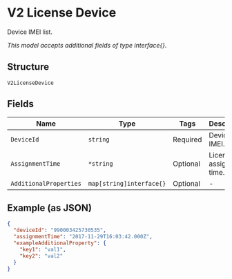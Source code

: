 
# V2 License Device

Device IMEI list.

*This model accepts additional fields of type interface{}.*

## Structure

`V2LicenseDevice`

## Fields

| Name | Type | Tags | Description |
|  --- | --- | --- | --- |
| `DeviceId` | `string` | Required | Device IMEI. |
| `AssignmentTime` | `*string` | Optional | License assignment time. |
| `AdditionalProperties` | `map[string]interface{}` | Optional | - |

## Example (as JSON)

```json
{
  "deviceId": "990003425730535",
  "assignmentTime": "2017-11-29T16:03:42.000Z",
  "exampleAdditionalProperty": {
    "key1": "val1",
    "key2": "val2"
  }
}
```

